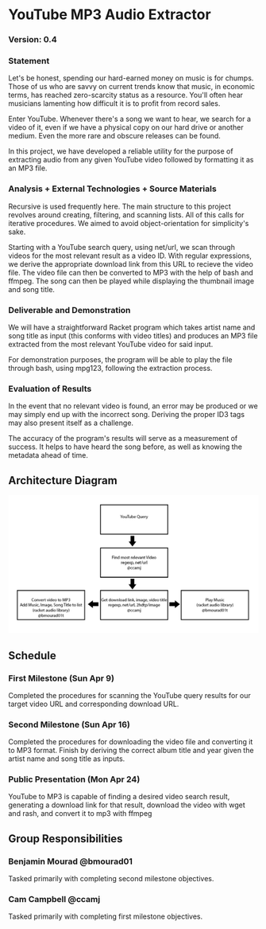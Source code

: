 # YouTube MP3 Audio Extractor

### Version: 0.4

### Statement
Let's be honest, spending our hard-earned money on music is for chumps. Those of us who are savvy on current trends know that music, in economic terms, has reached zero-scarcity status as a resource. You'll often hear musicians lamenting how difficult it is to profit from record sales.

Enter YouTube. Whenever there's a song we want to hear, we search for a video of it, even if we have a physical copy on our hard drive or another medium. Even the more rare and obscure releases can be found.

In this project, we have developed a reliable utility for the purpose of extracting audio from any given YouTube video followed by formatting it as an MP3 file.

### Analysis + External Technologies + Source Materials
Recursive is used frequently here. The main structure to this project revolves around creating, filtering, and scanning lists. All of this calls for iterative procedures. We aimed to avoid object-orientation for simplicity's sake.

Starting with a YouTube search query, using net/url, we scan through videos for the most relevant result as a video ID. With regular expressions, we derive the appropriate download link from this URL to recieve the video file. The video file can then be converted to MP3 with the help of bash and ffmpeg. The song can then be played while displaying the thumbnail image and song title.

### Deliverable and Demonstration
We will have a straightforward Racket program which takes artist name and song title as input (this conforms with video titles) and produces an MP3 file extracted from the most relevant YouTube video for said input.

For demonstration purposes, the program will be able to play the file through bash, using mpg123, following the extraction process.

### Evaluation of Results
In the event that no relevant video is found, an error may be produced or we may simply end up with the incorrect song. Deriving the proper ID3 tags may also present itself as a challenge.

The accuracy of the program's results will serve as a measurement of success. It helps to have heard the song before, as well as knowing the metadata ahead of time.

## Architecture Diagram
![layout](/layout.png?raw=true "layout")
























## Schedule

### First Milestone (Sun Apr 9)
Completed the procedures for scanning the YouTube query results for our target video URL and corresponding download URL.

### Second Milestone (Sun Apr 16)
Completed the procedures for downloading the video file and converting it to MP3 format. Finish by deriving the correct album title and year given the artist name and song title as inputs.

### Public Presentation (Mon Apr 24)
YouTube to MP3 is capable of finding a desired video search result, generating a download link for that result, download the video with wget and rash, and convert it to mp3 with ffmpeg

## Group Responsibilities

### Benjamin Mourad @bmourad01
Tasked primarily with completing second milestone objectives.

### Cam Campbell @ccamj
Tasked primarily with completing first milestone objectives.
